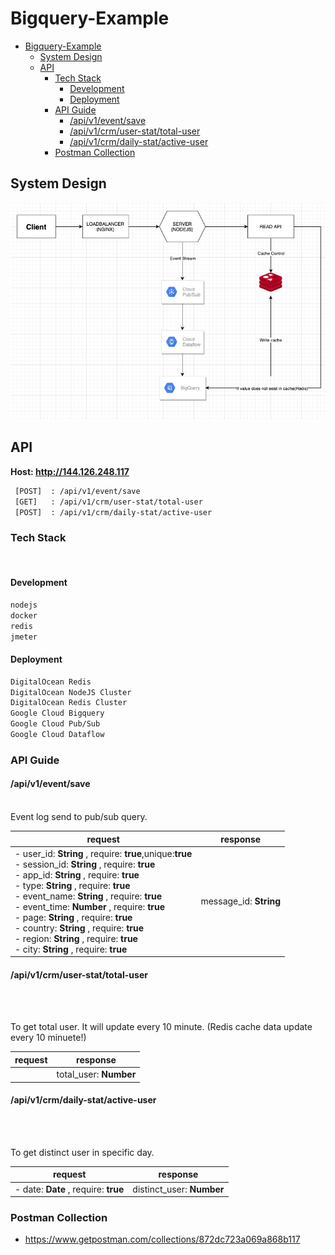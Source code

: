 # Bigquery-Example

- [Bigquery-Example](#bigquery-example)
  * [System Design](#system-design)
  * [API](#api)
    + [Tech Stack](#tech-stack)
      - [Development](#development)
      - [Deployment](#deployment)
    + [API Guide](#api-guide)
      - [/api/v1/event/save](#-api-v1-event-save)
      - [/api/v1/crm/user-stat/total-user](#-api-v1-crm-user-stat-total-user)
      - [/api/v1/crm/daily-stat/active-user](#-api-v1-crm-daily-stat-active-user)
    + [Postman Collection](#postman-collection)



## System Design 


![](/docs/images/design.png)

## API 
**Host: http://144.126.248.117** 

```bash
 [POST]  : /api/v1/event/save
 [GET]   : /api/v1/crm/user-stat/total-user
 [POST]  : /api/v1/crm/daily-stat/active-user
```

### Tech Stack

<br/>

#### Development
```bash
nodejs
docker
redis
jmeter
```

#### Deployment
```bash
DigitalOcean Redis
DigitalOcean NodeJS Cluster
DigitalOcean Redis Cluster
Google Cloud Bigquery
Google Cloud Pub/Sub
Google Cloud Dataflow
```
### API Guide 

#### /api/v1/event/save
<br/>
Event log send to pub/sub query.

| request                                                      | response                         |
| ------------------------------------------------------------ | -------------------------------- |
| - user_id: **String** , require: **true**,unique:**true**  <br/> - session_id: **String** , require: **true** <br/> - app_id: **String** , require: **true** <br/>  - type: **String** , require: **true** <br/>  - event_name: **String** , require: **true** <br/>  - event_time: **Number** , require: **true** <br/> - page: **String** , require: **true** <br/>   - country: **String** , require: **true** <br/>  - region: **String** , require: **true** <br/>  - city: **String** , require: **true** <br/> | message_id: **String**  |


#### /api/v1/crm/user-stat/total-user

<br/>
<br/>

To get total user. It will update every 10 minute. (Redis cache data update every 10 minuete!)

| request                                                      | response                         |
| ------------------------------------------------------------ | -------------------------------- |
| | total_user: **Number** |


#### /api/v1/crm/daily-stat/active-user

<br/>
<br/>

To get distinct user in specific day. 

| request                                                      | response                         |
| ------------------------------------------------------------ | -------------------------------- |
|- date: **Date** , require: **true**  <br/> | distinct_user: **Number** |



### Postman Collection

- https://www.getpostman.com/collections/872dc723a069a868b117
